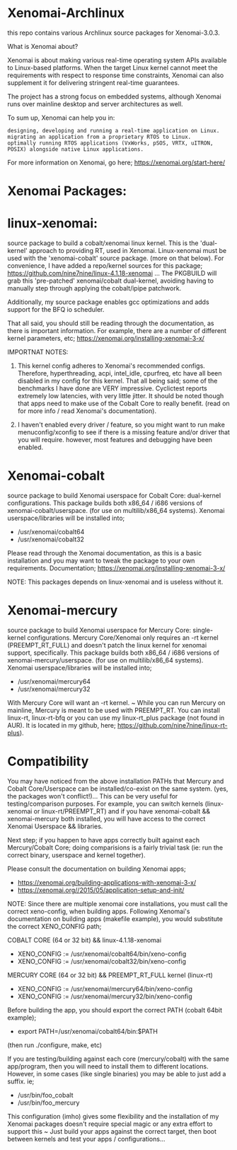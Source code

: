 # Xenomai-Archlinux

this repo contains various Archlinux source packages for Xenomai-3.0.3. 

What is Xenomai about?

Xenomai is about making various real-time operating system APIs available to Linux-based platforms. When the target Linux kernel cannot meet the requirements with respect to response time constraints, Xenomai can also supplement it for delivering stringent real-time guarantees.

The project has a strong focus on embedded systems, although Xenomai runs over mainline desktop and server architectures as well.

To sum up, Xenomai can help you in:

    designing, developing and running a real-time application on Linux.
    migrating an application from a proprietary RTOS to Linux.
    optimally running RTOS applications (VxWorks, pSOS, VRTX, uITRON, POSIX) alongside native Linux applications.

For more information on Xenomai, go here; https://xenomai.org/start-here/

# Xenomai Packages:

# linux-xenomai: 

source package to build a cobalt/xenomai linux kernel. This is the 'dual-kernel' approach to providing RT, used in Xenomai.
Linux-xenomai must be used with the 'xenomai-cobalt' source package. (more on that below). For convenience, I have added a repo/kernel sources for this package; https://github.com/nine7nine/linux-4.1.18-xenomai ... The PKGBUILD will grab this 'pre-patched' xenomai/cobalt dual-kernel, avoiding having to manually step through applying the cobalt/ipipe patchwork.

Additionally, my source package enables gcc optimizations and adds support for the BFQ io scheduler.

That all said, you should still be reading through the documentation, as there is important information. For example, there are a number of different kernel parameters, etc; https://xenomai.org/installing-xenomai-3-x/

IMPORTNAT NOTES: 

1. This kernel config adheres to Xenomai's recommended configs. Therefore, hyperthreading, acpi, intel_idle, cpurfreq, etc have all been disabled in my config for this kernel. That all being said; some of the benchmarks I have done are VERY impressive. Cyclictest reports extremely low latencies, with very little jitter. It should be noted though that apps need to make use of the Cobalt Core to really benefit. (read on for more info / read Xenomai's documentation).

2. I haven't enabled every driver / feature, so you might want to run make menuconfig/xconfig to see if there is a missing feature and/or driver that you will require. however, most features and debugging have been enabled.

# Xenomai-cobalt

source package to build Xenomai userspace for Cobalt Core: dual-kernel configurations. This package builds both x86_64 / i686 versions of xenomai-cobalt/userspace. (for use on multilib/x86_64 systems). Xenomai userspace/libraries will be installed into;

* /usr/xenomai/cobalt64
* /usr/xenomai/cobalt32

Please read through the Xenomai documentation, as this is a basic installation and you may want to tweak the package to your own requirements. Documentation; https://xenomai.org/installing-xenomai-3-x/

NOTE: This packages depends on linux-xenomai and is useless without it.

# Xenomai-mercury

source package to build Xenomai userspace for Mercury Core: single-kernel configurations. Mercury Core/Xenomai only requires an -rt kernel (PREEMPT_RT_FULL) and doesn't patch the linux kernel for xenomai support, specifically. This package builds both x86_64 / i686 versions of xenomai-mercury/userspace. (for use on multilib/x86_64 systems). Xenomai userspace/libraries will be installed into;

* /usr/xenomai/mercury64
* /usr/xenomai/mercury32

With Mercury Core will want an -rt kernel. ~ While you can run Mercury on mainline, Mercury is meant to be used with
PREEMPT_RT. You can install linux-rt, linux-rt-bfq or you can use my linux-rt_plus package (not found in AUR). It is located 
in my github, here; https://github.com/nine7nine/linux-rt-plus). 

# Compatibility

You may have noticed from the above installation PATHs that Mercury and Cobalt Core/Userspace can be installed/co-exist on 
the same system. (yes, the packages won't conflict!)... This can be very useful for testing/comparison purposes. For example,
you can switch kernels (linux-xenomai or linux-rt/PREEMPT_RT) and if you have xenomai-cobalt && xenomai-mercury both installed,
you will have access to the correct Xenomai Userspace && libraries.

Next step; if you happen to have apps correctly built against each Mercury/Cobalt Core; doing comparisions is a fairly
trivial task (ie: run the correct binary, userspace and kernel together).

Please consult the documentation on building Xenomai apps; 

* https://xenomai.org/building-applications-with-xenomai-3-x/
* https://xenomai.org//2015/05/application-setup-and-init/

NOTE: Since there are multiple xenomai core installations, you must call the correct xeno-config, when building apps. Following Xenomai's documentation on building apps (makefile example), you would substitute the correct XENO_CONFIG path;

COBALT CORE (64 or 32 bit) && linux-4.1.18-xenomai

* XENO_CONFIG := /usr/xenomai/cobalt64/bin/xeno-config
* XENO_CONFIG := /usr/xenomai/cobalt32/bin/xeno-config

MERCURY CORE (64 or 32 bit) && PREEMPT_RT_FULL kernel (linux-rt)

* XENO_CONFIG := /usr/xenomai/mercury64/bin/xeno-config
* XENO_CONFIG := /usr/xenomai/mercury32/bin/xeno-config

Before building the app, you should export the correct PATH (cobalt 64bit example);

* export PATH=/usr/xenomai/cobalt64/bin:$PATH

(then run ./configure, make, etc)

If you are testing/building against each core (mercury/cobalt) with the same app/program,  then you will need to install them to different locations. However, in some cases (like single binaries) you may be able to just add a suffix. ie; 

* /usr/bin/foo_cobalt
* /usr/bin/foo_mercury

This configuration (imho) gives some flexibility and the installation of my Xenomai packages doesn't require
special magic or any extra effort to support this ~ Just build your apps against the correct target, then boot between 
kernels and test your apps / configurations... 
